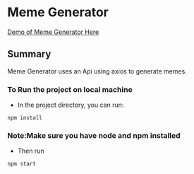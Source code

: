 # Meme Generator
[Demo of Meme Generator Here](https://yog9.github.io/meme-generator/)

## Summary 
Meme Generator uses an Api using axios to generate memes.

### To Run the project on local machine

* In the project directory, you can run:

`npm install`

### Note:Make sure you have node and npm installed

* Then run
 
 `npm start`
